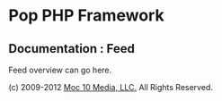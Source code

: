 Pop PHP Framework
=================

Documentation : Feed
--------------------

Feed overview can go here.

(c) 2009-2012 [Moc 10 Media, LLC.](http://www.moc10media.com) All Rights Reserved.
